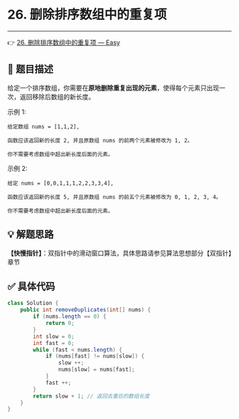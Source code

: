 # 26. 删除排序数组中的重复项

---

👉 [26. 删除排序数组中的重复项 — Easy](https://leetcode-cn.com/problems/remove-duplicates-from-sorted-array/)

## 📜 题目描述

给定一个排序数组，你需要在**原地删除重复出现的元素**，使得每个元素只出现一次，返回移除后数组的新长度。

示例 1:

```
给定数组 nums = [1,1,2], 

函数应该返回新的长度 2, 并且原数组 nums 的前两个元素被修改为 1, 2。 

你不需要考虑数组中超出新长度后面的元素。
```


示例 2:

```
给定 nums = [0,0,1,1,1,2,2,3,3,4],

函数应该返回新的长度 5, 并且原数组 nums 的前五个元素被修改为 0, 1, 2, 3, 4。

你不需要考虑数组中超出新长度后面的元素。
```

## 💡 解题思路 

**【快慢指针】**：双指针中的滑动窗口算法，具体思路请参见算法思想部分【双指针】章节


## ✅  具体代码 


```java
class Solution {
    public int removeDuplicates(int[] nums) {
        if (nums.length == 0) {
            return 0;
        }
        int slow = 0;
        int fast = 0;
        while (fast < nums.length) {
            if (nums[fast] != nums[slow]) {
                slow ++;
                nums[slow] = nums[fast];
            }
            fast ++;
        }
        return slow + 1; // 返回去重后的数组长度
    }
}
```

